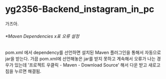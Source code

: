 # yg2356-Backend_instagram_in_pc
가즈아.

###### *Maven Dependencies x표 오류 설정
pom.xml 에서 dependency를 선언하면 설치된 Maven 플러그인을 통해서 자동으로 jar을 받는다.
가끔 pom.xml에 선언해놓은 jar를 받지 못하고 계속해서 오류가 나는 경우가 있는데
'프로젝트 우클릭 - Maven - Download Source' 해서 다운 받고 새로고침을 누르면 해결됨.

